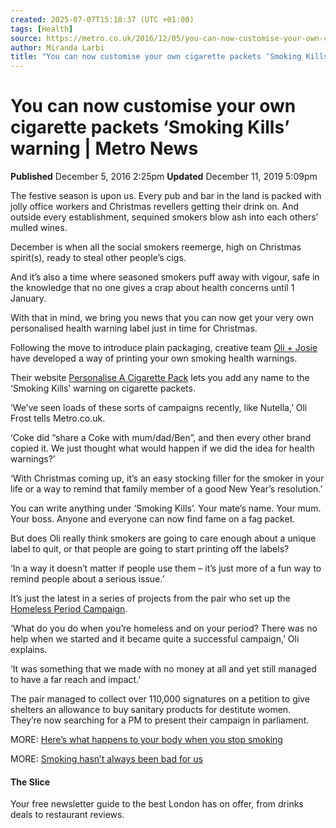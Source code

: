 ```yaml
---
created: 2025-07-07T15:18:37 (UTC +01:00)
tags: [Health]
source: https://metro.co.uk/2016/12/05/you-can-now-customise-your-own-cigarette-packets-which-is-nice-6302293/
author: Miranda Larbi
title: "You can now customise your own cigarette packets ‘Smoking Kills’ warning"
---
```


# You can now customise your own cigarette packets ‘Smoking Kills’ warning | Metro News

[](https://metro.co.uk/author/miranda-larbi-for-metro-co-uk/)

**Published** December 5, 2016 2:25pm **Updated** December 11, 2019 5:09pm

The festive season is upon us. Every pub and bar in the land is packed with jolly office workers and Christmas revellers getting their drink on. And outside every establishment, sequined smokers blow ash into each others’ mulled wines.

December is when all the social smokers reemerge, high on Christmas spirit(s), ready to steal other people’s cigs.

And it’s also a time where seasoned smokers puff away with vigour, safe in the knowledge that no one gives a crap about health concerns until 1 January.

With that in mind, we bring you news that you can now get your very own personalised health warning label just in time for Christmas.

Following the move to introduce plain packaging, creative team [Oli + Josie](http://oliandjosie.com/about/) have developed a way of printing your own smoking health warnings.

Their website [Personalise A Cigarette Pack](http://personaliseacigarettepack.oliandjosie.com/) lets you add any name to the ‘Smoking Kills’ warning on cigarette packets.

‘We’ve seen loads of these sorts of campaigns recently, like Nutella,’ Oli Frost tells Metro.co.uk.

‘Coke did “share a Coke with mum/dad/Ben”, and then every other brand copied it. We just thought what would happen if we did the idea for health warnings?’

‘With Christmas coming up, it’s an easy stocking filler for the smoker in your life or a way to remind that family member of a good New Year’s resolution.’

You can write anything under ‘Smoking Kills’. Your mate’s name. Your mum. Your boss. Anyone and everyone can now find fame on a fag packet.

But does Oli really think smokers are going to care enough about a unique label to quit, or that people are going to start printing off the labels?

‘In a way it doesn’t matter if people use them – it’s just more of a fun way to remind people about a serious issue.’

It’s just the latest in a series of projects from the pair who set up the [Homeless Period Campaign](http://oliandjosie.com/thehomelessperiod/).

‘What do you do when you’re homeless and on your period? There was no help when we started and it became quite a successful campaign,’ Oli explains.

‘It was something that we made with no money at all and yet still managed to have a far reach and impact.’

The pair managed to collect over 110,000 signatures on a petition to give shelters an allowance to buy sanitary products for destitute women. They’re now searching for a PM to present their campaign in parliament.

MORE: [Here’s what happens to your body when you stop smoking](https://metro.co.uk/2016/10/05/heres-what-happens-to-your-body-when-you-stop-smoking-6170778/?ico=more_text_links)

MORE: [Smoking hasn’t always been bad for us](https://metro.co.uk/2016/08/03/smoking-hasnt-always-been-bad-for-us-6044891/?ico=more_text_links)

#### The Slice

Your free newsletter guide to the best London has on offer, from drinks deals to restaurant reviews.
